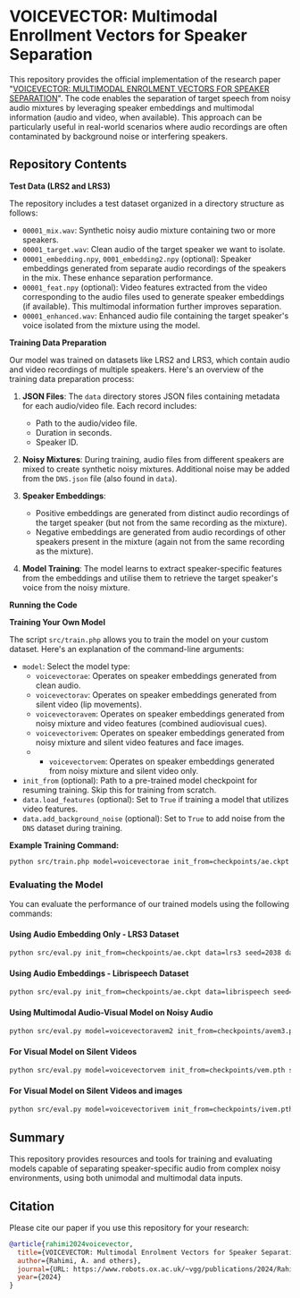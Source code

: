 # VOICEVECTOR: Multimodal Enrollment Vectors for Speaker Separation

This repository provides the official implementation of the research paper "[VOICEVECTOR: MULTIMODAL ENROLMENT VECTORS FOR SPEAKER SEPARATION](https://www.robots.ox.ac.uk/~vgg/publications/2024/Rahimi24/rahimi24.pdf)". The code enables the separation of target speech from noisy audio mixtures by leveraging speaker embeddings and multimodal information (audio and video, when available). This approach can be particularly useful in real-world scenarios where audio recordings are often contaminated by background noise or interfering speakers.

## Repository Contents

**Test Data (LRS2 and LRS3)**

The repository includes a test dataset organized in a directory structure as follows:

- `00001_mix.wav`: Synthetic noisy audio mixture containing two or more speakers.
- `00001_target.wav`: Clean audio of the target speaker we want to isolate.
- `00001_embedding.npy`, `0001_embedding2.npy` (optional): Speaker embeddings generated from separate audio recordings of the speakers in the mix. These enhance separation performance.
- `00001_feat.npy` (optional): Video features extracted from the video corresponding to the audio files used to generate speaker embeddings (if available). This multimodal information further improves separation.
- `00001_enhanced.wav`: Enhanced audio file containing the target speaker's voice isolated from the mixture using the model.

**Training Data Preparation**

Our model was trained on datasets like LRS2 and LRS3, which contain audio and video recordings of multiple speakers. Here's an overview of the training data preparation process:

1. **JSON Files**: The `data` directory stores JSON files containing metadata for each audio/video file. Each record includes:
    - Path to the audio/video file.
    - Duration in seconds.
    - Speaker ID.

2. **Noisy Mixtures**: During training, audio files from different speakers are mixed to create synthetic noisy mixtures. Additional noise may be added from the `DNS.json` file (also found in `data`).

3. **Speaker Embeddings**:
    - Positive embeddings are generated from distinct audio recordings of the target speaker (but not from the same recording as the mixture).
    - Negative embeddings are generated from audio recordings of other speakers present in the mixture (again not from the same recording as the mixture).

4. **Model Training**: The model learns to extract speaker-specific features from the embeddings and utilise them to retrieve the target speaker's voice from the noisy mixture.

**Running the Code**

**Training Your Own Model**

The script `src/train.php` allows you to train the model on your custom dataset. Here's an explanation of the command-line arguments:

- `model`: Select the model type:
    - `voicevectorae`: Operates on speaker embeddings generated from clean audio.
    - `voicevectorav`: Operates on speaker embeddings generated from silent video (lip movements).
    - `voicevectoravem`: Operates on speaker embeddings generated from noisy mixture and video features (combined audiovisual cues).
    - `voicevectorivem`: Operates on speaker embeddings generated from noisy mixture and silent video features and face images.
    - - `voicevectorvem`: Operates on speaker embeddings generated from noisy mixture and silent video only.
- `init_from` (optional): Path to a pre-trained model checkpoint for resuming training. Skip this for training from scratch.
- `data.load_features` (optional): Set to `True` if training a model that utilizes video features.
- `data.add_background_noise` (optional): Set to `True` to add noise from the `DNS` dataset during training.

**Example Training Command:**

```bash
python src/train.php model=voicevectorae init_from=checkpoints/ae.ckpt data.load_features=False data.batch_size=65 data.add_background_noise=True
```

### Evaluating the Model

You can evaluate the performance of our trained models using the following commands:

#### Using Audio Embedding Only - LRS3 Dataset
```bash
python src/eval.py init_from=checkpoints/ae.ckpt data=lrs3 seed=2038 data.batch_size=60
```

#### Using Audio Embeddings - Librispeech Dataset
```bash
python src/eval.py init_from=checkpoints/ae.ckpt data=librispeech seed=2038 data.batch_size=60
```

#### Using Multimodal Audio-Visual Model on Noisy Audio
```bash
python src/eval.py model=voicevectoravem2 init_from=checkpoints/avem3.pth seed=2038 data.batch_size=25
```

#### For Visual Model on Silent Videos
```bash
python src/eval.py model=voicevectorvem init_from=checkpoints/vem.pth seed=2038 data.batch_size=25
```

#### For Visual Model on Silent Videos and images
```bash
python src/eval.py model=voicevectorivem init_from=checkpoints/ivem.pth seed=2038 data.batch_size=25
```

## Summary

This repository provides resources and tools for training and evaluating models capable of separating speaker-specific audio from complex noisy environments, using both unimodal and multimodal data inputs.

## Citation

Please cite our paper if you use this repository for your research:

```bibtex
@article{rahimi2024voicevector,
  title={VOICEVECTOR: Multimodal Enrolment Vectors for Speaker Separation},
  author={Rahimi, A. and others},
  journal={URL: https://www.robots.ox.ac.uk/~vgg/publications/2024/Rahimi24/rahimi24.pdf},
  year={2024}
}
```
